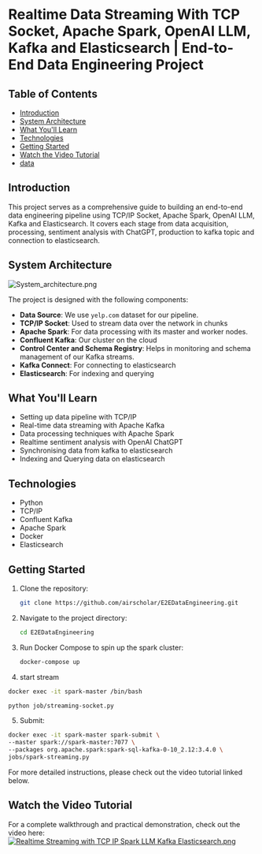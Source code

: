 # Realtime Data Streaming With TCP Socket, Apache Spark, OpenAI LLM, Kafka and Elasticsearch | End-to-End Data Engineering Project

## Table of Contents
- [Introduction](#introduction)
- [System Architecture](#system-architecture)
- [What You'll Learn](#what-youll-learn)
- [Technologies](#technologies)
- [Getting Started](#getting-started)
- [Watch the Video Tutorial](#watch-the-video-tutorial)
- [data](https://www.yelp.com/dataset/download)

## Introduction

This project serves as a comprehensive guide to building an end-to-end data engineering pipeline using TCP/IP Socket, Apache Spark, OpenAI LLM, Kafka and Elasticsearch. It covers each stage from data acquisition, processing, sentiment analysis with ChatGPT, production to kafka topic and connection to elasticsearch.

## System Architecture
![System_architecture.png](assets%2FSystem_architecture.png)

The project is designed with the following components:

- **Data Source**: We use `yelp.com` dataset for our pipeline.
- **TCP/IP Socket**: Used to stream data over the network in chunks
- **Apache Spark**: For data processing with its master and worker nodes.
- **Confluent Kafka**: Our cluster on the cloud
- **Control Center and Schema Registry**: Helps in monitoring and schema management of our Kafka streams.
- **Kafka Connect**: For connecting to elasticsearch
- **Elasticsearch**: For indexing and querying

## What You'll Learn

- Setting up data pipeline with TCP/IP 
- Real-time data streaming with Apache Kafka
- Data processing techniques with Apache Spark
- Realtime sentiment analysis with OpenAI ChatGPT
- Synchronising data from kafka to elasticsearch
- Indexing and Querying data on elasticsearch

## Technologies

- Python
- TCP/IP
- Confluent Kafka
- Apache Spark
- Docker
- Elasticsearch

## Getting Started

1. Clone the repository:
    ```bash
    git clone https://github.com/airscholar/E2EDataEngineering.git
    ```

2. Navigate to the project directory:
    ```bash
    cd E2EDataEngineering
    ```

3. Run Docker Compose to spin up the spark cluster:
    ```bash
    docker-compose up
    ```
4. start stream
```bash
docker exec -it spark-master /bin/bash

python job/streaming-socket.py
```

5. Submit:
```bash
docker exec -it spark-master spark-submit \
--master spark://spark-master:7077 \
--packages org.apache.spark:spark-sql-kafka-0-10_2.12:3.4.0 \
jobs/spark-streaming.py
```

For more detailed instructions, please check out the video tutorial linked below.

## Watch the Video Tutorial

For a complete walkthrough and practical demonstration, check out the video here: [![Realtime Streaming with TCP IP Spark LLM Kafka Elasticsearch.png](assets%2FRealtime%20Streaming%20with%20TCP%20IP%20Spark%20LLM%20Kafka%20Elasticsearch.png)](https://www.youtube.com/watch?v=ETdyFfYZaqU)
